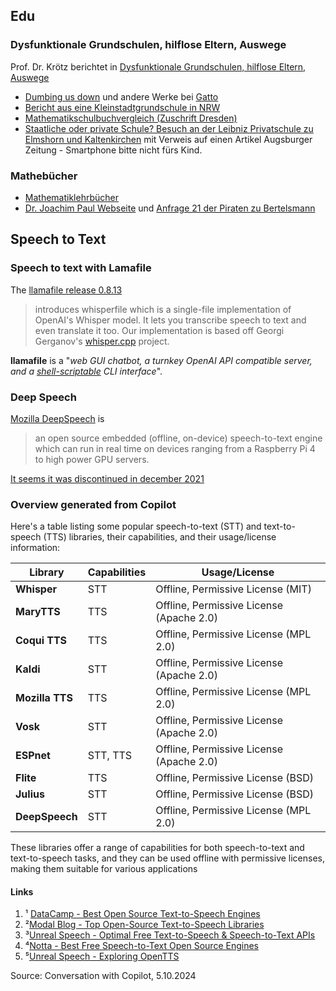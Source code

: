 
## Edu


### Dysfunktionale Grundschulen, hilflose Eltern, Auswege
Prof. Dr. Krötz berichtet in [Dysfunktionale Grundschulen, hilflose Eltern, Auswege](https://www.youtube.com/watch?v=QtIOXoVSp_o)
 - [Dumbing us down](https://archive.org/details/DumbingUsDown-TheHiddenAgendaOfCompulsoryEducation/page/n21/mode/2up) und andere Werke bei [Gatto](https://archive.org/search?query=creator%3A%22JOHN+TAYLOR+GATTO%22)
 - [Bericht aus eine Kleinstadtgrundschule in NRW](https://drive.google.com/file/d/1hMbMcxTvNFZ2jXHDVJYTC3zqENw6wd0d/view?usp=sharing)
 - [Mathematikschulbuchvergleich (Zuschrift Dresden)](https://drive.google.com/file/d/1cBH6wLq6mpX5tSwd5RRn1kC0qhxZv2_M/view?usp=sharing)
 - [Staatliche oder private Schule? Besuch an der Leibniz Privatschule zu Elmshorn und Kaltenkirchen](https://drive.google.com/file/d/1q70K97owOBWjRLuDTZZDq6Cmo1OvP9L9/view?usp=sharing) mit Verweis auf einen Artikel Augsburger Zeitung - Smartphone bitte nicht fürs Kind.

### Mathebücher 
 - [Mathematiklehrbücher](https://mathematikalpha.de/mathematikschulbuecher)
 - [Dr. Joachim Paul Webseite](http://www.vordenker.de/) und [Anfrage 21 der Piraten zu Bertelsmann](https://www.vordenker.de/blog/1658/)


## Speech to Text

### Speech to text with Lamafile
The [llamafile release 0.8.13](https://github.com/Mozilla-Ocho/llamafile/releases/tag/0.8.13) 

> introduces whisperfile which is a single-file implementation of OpenAI's Whisper model. It lets you transcribe speech
 to text and even translate it too. Our implementation is based off Georgi Gerganov's [whisper.cpp](https://huggingface.co/ggerganov/whisper.cpp) project.

**llamafile** is a "_web GUI chatbot, a turnkey OpenAI API compatible server, and a [shell-scriptable](https://justine.lol/oneliners/) CLI interface_". 

### Deep Speech
[Mozilla DeepSpeech](https://github.com/mozilla/DeepSpeech) is 
> an open source embedded (offline, on-device) speech-to-text engine which can run in real time on devices ranging from a Raspberry Pi 4 to high power GPU servers.

[It seems it was discontinued in december 2021](https://github.com/mozilla/DeepSpeech/issues/3693)

### Overview generated from Copilot

Here's a table listing some popular speech-to-text (STT) and text-to-speech (TTS) libraries, their capabilities, and their usage/license information:

| Library         | Capabilities         | Usage/License                              |
|-----------------|----------------------|--------------------------------------------|
| **Whisper**     | STT                  | Offline, Permissive License (MIT)          |
| **MaryTTS**     | TTS                  | Offline, Permissive License (Apache 2.0)   |
| **Coqui TTS**   | TTS                  | Offline, Permissive License (MPL 2.0)      |
| **Kaldi**       | STT                  | Offline, Permissive License (Apache 2.0)   |
| **Mozilla TTS** | TTS                  | Offline, Permissive License (MPL 2.0)      |
| **Vosk**        | STT                  | Offline, Permissive License (Apache 2.0)   |
| **ESPnet**      | STT, TTS             | Offline, Permissive License (Apache 2.0)   |
| **Flite**       | TTS                  | Offline, Permissive License (BSD)          |
| **Julius**      | STT                  | Offline, Permissive License (BSD)          |
| **DeepSpeech**  | STT                  | Offline, Permissive License (MPL 2.0)      |

These libraries offer a range of capabilities for both speech-to-text and text-to-speech tasks, and they can be used offline with permissive licenses, making them suitable for various applications

#### Links

 1. ¹ [DataCamp - Best Open Source Text-to-Speech Engines](https://www.datacamp.com/blog/best-open-source-text-to-speech-tts-engines)
1. ²[Modal Blog - Top Open-Source Text-to-Speech Libraries](https://modal.com/blog/open-source-tts)
1. ³[Unreal Speech - Optimal Free Text-to-Speech & Speech-to-Text APIs](https://blog.unrealspeech.com/the-best-free-apis-ai-models-and-open-source-platforms-for-speech-to-text-conversion/)
1. ⁴[Notta - Best Free Speech-to-Text Open Source Engines](https://www.notta.ai/en/blog/speech-to-text-open-source)
1. ⁵[Unreal Speech - Exploring OpenTTS](https://blog.unrealspeech.com/exploring-opentts-an-open-source-text-to-speech-tool/)

Source: Conversation with Copilot, 5.10.2024
